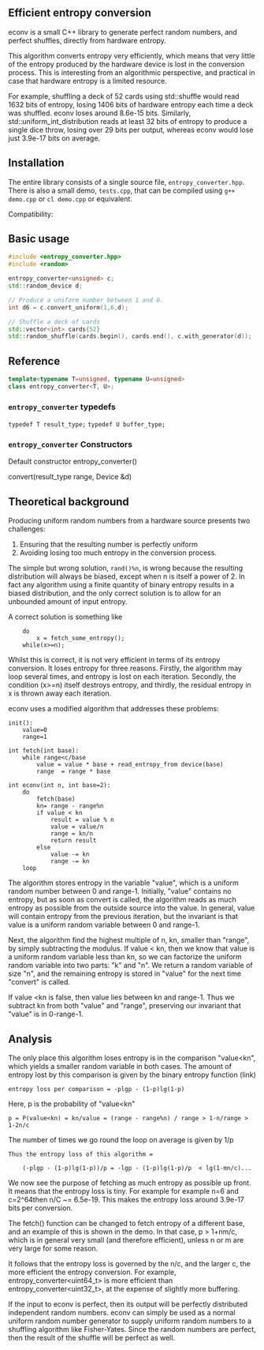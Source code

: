 ## Efficient entropy conversion

econv is a small C++ library to generate perfect random numbers, and perfect shuffles, directly from hardware entropy.

This algorithm converts entropy very efficiently, which means that very little of the entropy produced by the hardware device is lost in the conversion process. This is interesting from an algorithmic perspective, and practical in case that hardware entropy is a limited resource.

For example, shuffling a deck of 52 cards using std::shuffle would read 1632 bits of entropy, losing 1406 bits of hardware entropy each time a deck was shuffled. econv loses around 8.6e-15 bits. Similarly, std::uniform_int_distribution reads at least 32 bits of entropy to produce a single dice throw, losing over 29 bits per output, whereas econv would lose just 3.9e-17 bits on average.

## Installation
The entire library consists of a single source file, `entropy_converter.hpp`. 
There is also a small demo, `tests.cpp`, that can be compiled using `g++ demo.cpp` or `cl demo.cpp` or equivalent.

Compatibility:

## Basic usage

```c++
#include <entropy_converter.hpp>
#include <random>

entropy_converter<unsigned> c;
std::random_device d;

// Produce a uniform number between 1 and 6.
int d6 = c.convert_uniform(1,6,d);

// Shuffle a deck of cards
std::vector<int> cards{52}
std::random_shuffle(cards.begin(), cards.end(), c.with_generator(d));
```

## Reference

```c++
template<typename T=unsigned, typename U=unsigned>
class entropy_converter<T, U>;
```

### `entropy_converter` typedefs
`typedef T result_type;`
`typedef U buffer_type;`

### `entropy_converter` Constructors

Default constructor entropy_converter()

convert(result_type range, Device &d)

## Theoretical background
Producing uniform random numbers from a hardware source presents two challenges:

1) Ensuring that the resulting number is perfectly uniform
2) Avoiding losing too much entropy in the conversion process.

The simple but wrong solution, `rand()%n`, is wrong because the resulting distribution will always be biased, except when n is itself a power of 2. In fact any algorithm using a finite quantity of binary entropy results in a biased distribution, and the only correct solution is to allow for an unbounded amount of input entropy.

A correct solution is something like

```
    do
        x = fetch_some_entropy();
    while(x>=n);
```

Whilst this is correct, it is not very efficient in terms of its entropy conversion. It loses entropy for three reasons. Firstly, the algorithm may loop several times, and entropy is lost on each iteration. Secondly, the condition (x>=n) itself destroys entropy, and thirdly, the residual entropy in x is thrown away each iteration.

econv uses a modified algorithm that addresses these problems:

```
init():
    value=0
    range=1

int fetch(int base):
    while range<c/base
        value = value * base + read_entropy_from device(base)
        range  = range * base

int econv(int n, int base=2):
	do
		fetch(base)
		kn= range - range%n
		if value < kn
			result = value % n
			value = value/n
			range = kn/n
			return result
		else
			value -= kn
			range -= kn
	loop
```
The algorithm stores entropy in the variable "value", which is a uniform random number between 0 and range-1. Initially, "value" contains no entropy, but as soon as convert is called, the algorithm reads as much entropy as possible from the outside source into the value. In general, value will contain entropy from the previous iteration, but the invariant is that value is a uniform random variable between 0 and range-1.

Next, the algorithm find the highest multiple of n, kn, smaller than "range", by simply subtracting the modulus. If value < kn, then we know that value  is a uniform random variable less than kn, so we can factorize the uniform random variable into two parts: "k" and "n". We return a random variable of size "n", and the remaining entropy is stored in "value" for the next time "convert" is called.

If value <kn is false, then value lies between kn and range-1. Thus we subtract kn from both "value" and "range", preserving our invariant that "value" is in 0-range-1.

## Analysis
The only place this algorithm loses entropy is in the comparison "value<kn", which yields a smaller random variable in both cases. The amount of entropy lost by this comparison is given by the binary entropy function (link)

    entropy loss per comparison = -plgp - (1-p)lg(1-p)

Here, p is the probability of "value<kn"

    p = P(value<kn) = kn/value = (range - range%n) / range > 1-n/range > 1-2n/c

The number of times we go round the loop on average is given by 1/p

    Thus the entropy loss of this algorithm =

        (-plgp - (1-p)lg(1-p))/p = -lgp - (1-p)lg(1-p)/p  < lg(1-mn/c)...

We now see the purpose of fetching as much entropy as possible up front. It means that the entropy loss is tiny. For example for example n=6 and c=2^64then n/C ~= 6.5e-19. This makes the entropy loss around 3.9e-17 bits per conversion.

The fetch() function can be changed to fetch entropy of a different base, and an example of this is shown in the demo. In that case, p > 1+nm/c, which is in general very small (and therefore efficient), unless n or m are very large for some reason.

It follows that the entropy loss is governed by the n/c, and the larger c, the more efficient the entropy conversion. For example, entropy_converter<uint64_t> is more efficient than entropy_converter<uint32_t>, at the expense of slightly more buffering.

If the input to econv is perfect, then its output will be perfectly distributed independent random numbers. econv can simply be used as a normal uniform random number generator to supply uniform random numbers to a shuffling algorithm like Fisher-Yates. Since the random numbers are perfect, then the result of the shuffle will be perfect as well.

